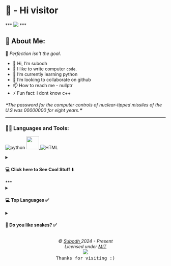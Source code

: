 <!-- Copyright by Subodh (hiddenuser-sk) 2024 - Present. All Rights Reserved. -->
<h1>👋 - Hi visitor</h1>
***
<img src="https://readme-typing-svg.demolab.com?font=Fira+Code&size=50&duration=1500&pause=2000&color=20F77B&width=850&height=100&lines=Have+A+Look+Around;Everything+is+useless;Thank+you+for+being+here.">
***

## 💫 About Me:<br>
🔭 _Perfection isn't the goal_.<br>
- 👋 Hi, I’m subodh<br>
- 👀  I like to write computer `code`.<br>
- 🌱 I’m currently learning python<br>
- 💞️ I’m looking to collaborate on github<br>
- 📫 How to reach me - nullptr<br>
- ⚡ Fun fact: i dont know c++<br>


<!--STARTS_HERE_QUOTE_README-->
<i>❝The password for the computer controls of nuclear-tipped missiles of the U.S was 00000000 for eight years.❞</i>
<!--ENDS_HERE_QUOTE_README-->

***
<h3 align="left" title="...and I'm happy to see you here :)">🧑‍💻 Languages and Tools: </h3>
    <p align="left"> 
            <img src="https://cdn.jsdelivr.net/gh/offensive-vk/Icons@master/python/python-original.svg" alt="python" width="40" height="40" /> </a> 
        <a href="https://github.com/" target="_blank" rel="noreferrer">
            <img src="https://cdn.jsdelivr.net/gh/offensive-vk/Icons@master/github/github-original.svg" height="40" width="40" /> </a>
            <img src="https://upload.wikimedia.org/wikipedia/commons/thumb/6/61/HTML5_logo_and_wordmark.svg/220px-HTML5_logo_and_wordmark.svg.png" height="40" width="40" alt="HTML">
                </p>
                <details>
                    
  <summary><h4>💻 Click here to See Cool Stuff ⬇️</h4></summary>
    <a href="https://github.com/hiddenuser-sk">
       <picture>
        <source media="(prefers-color-scheme: dark)" srcset="https://ssr-contributions-svg.vercel.app/_/hiddenuser-sk?chart=3dbar&gap=0.6&scale=2&flatten=2&animation=wave&animation_duration=4&animation_delay=0.06&animation_amplitude=24&animation_frequency=0.1&animation_wave_center=0_3&format=svg&weeks=34&theme=native&dark=true">
        <source media="(prefers-color-scheme: light)" srcset="https://ssr-contributions-svg.vercel.app/_/hiddenuser-sk?chart=3dbar&gap=0.6&scale=2&flatten=2&animation=wave&animation_duration=4&animation_delay=0.06&animation_amplitude=24&animation_frequency=0.1&animation_wave_center=0_3&format=svg&weeks=34&theme=native">
        <img alt="" src="[https://ssr-contributions-svg.vercel.app/_/offensive-vk?chart=3dbar&flatten=1&weeks=40&animation=wave&format=svg&gap=0.6&animation_frequency=0.2&animation_amplitude=20&theme=pink](https://ssr-contributions-svg.vercel.app/_/hiddenuser-sk?chart=3dbar&gap=0.6&scale=2&flatten=2&animation=wave&animation_duration=4&animation_delay=0.06&animation_amplitude=24&animation_frequency=0.1&animation_wave_center=0_3&format=svg&weeks=34&theme=native)">
      </picture>
    </a>
</details>
    ***
    <details>
  <summary><h4>💻 Top Languages ✅</h4></summary>
    <img src="./assets/languages.svg" alt="..." height=auto width=auto />
    </details>
<details>
    <summary><h4>🐍 Do you like snakes? ✅</h4></summary>
    <div align="center">
      <picture>
        <source media="(prefers-color-scheme: dark)" srcset="https://github.com/offensive-vk/offensive-vk/blob/master/assets/github-snake-dark.svg" height=250 width=850 alt="snake" />
        <source media="(prefers-color-scheme: light)" srcset="https://github.com/offensive-vk/offensive-vk/blob/master/assets/github-snake-light.svg" height=250 width=850 alt="snake" />
        <img src="https://github.com/offensive-vk/offensive-vk/blob/master/assets/github-snake.gif" height=250 width=850 alt="snake" />
     </picture>
    </div>
</details>
<p align="center">
  <i>&copy; <a href="https://github.com/hiddenuser-sk/">Subodh </a> 2024 - Present</i><br>
  <i>Licensed under <a href="https://mit-license.org/">MIT</a></i><br>
  <img src="https://i.ibb.co/4KtpYxb/octocat-clean-mini.png" /><br>
  <kbd>Thanks for visiting :)</kbd>
</p>

<!-- Copyright by Subodh (hiddenuser-sk) 2024 - Present. All Rights Reserved. -->
